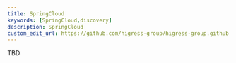 ```yaml
---
title: SpringCloud
keywords: [SpringCloud,discovery]
description: SpringCloud
custom_edit_url: https://github.com/higress-group/higress-group.github.io/blob/main/i18n/zh-cn/docusaurus-plugin-content-docs/current/user/spring-cloud.md
---
```


TBD